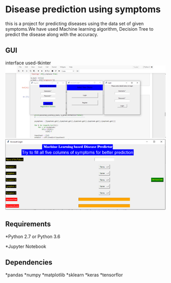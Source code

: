 # Disease prediction using symptoms
this is a project for predicting diseases using the data set of given symptoms.We have used Machine learning algorithm, Decision Tree to predict the disease along with the accuracy.
## GUI
interface used-tkinter
![](images/login.PNG)
![](/images/main.PNG)
## Requirements
*Python 2.7 or Python 3.6

*Jupyter Notebook
## Dependencies
*pandas
*numpy
*matplotlib
*sklearn
*keras
*tensorflor
